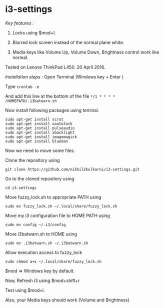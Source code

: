 # i3-settings

*Key features :*

1. Locks using $mod+l.

2. Blurred lock screen instead of the normal plane white.

3. Media keys like Volume Up, Volume Down, Brightness control work like normal.

Tested on Lenove ThinkPad L450. 20 April 2016.

*Installation steps :*
Open Terminal (Windows key + Enter )

Type
`crontab -e`

And add this line at the bottom of the file 
`*/1 * * * * /HOMEPATH/.i3batwarn.sh`

Now install following packages using teminal.

```
sudo apt-get install scrot
sudo apt-get install xautolock
sudo apt-get install pulseaudio
sudo apt-get install xbacklight
sudo apt-get install imagemagick
sudo apt-get install blueman
```

Now we need to move some files.

Clone the repository using 

`git clone https://github.com/nikhil2kulkarni/i3-settings.git`

Go to the cloned repository using 

`cd i3-settings`

Move fuzzy_lock.sh to appropriate PATH using

`sudo mv fuzzy_lock.sh ~/.local/share/fuzzy_lock.sh`

Move my i3 configuration file to HOME PATH using

`sudo mv config ~/.i3/config`

Move i3batwarn.sh to HOME using

`sudo mv .i3batwarn.sh ~/.i3batwarn.sh`

Allow execution access to fuzzy_lock

`sudo chmod a+x ~/.local/share/fuzzy_lock.sh`

$mod => Windows key by default.

Now, Refresh i3 using $mod+shift+r 

Test using $mod+l.

Also, your Media keys should work (Volume and Brightness)
